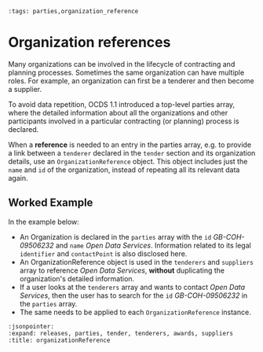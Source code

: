 ```{workedexample} Organization references
:tags: parties,organization_reference
```

# Organization references

Many organizations can be involved in the lifecycle of contracting and planning processes. Sometimes the same organization can have multiple roles. For example, an organization can first be a tenderer and then become a supplier.

To avoid data repetition, OCDS 1.1 introduced a top-level parties array, where the detailed information about all the organizations and other participants involved in a particular contracting (or planning) process is declared.

When a **reference** is needed to an entry in the parties array, e.g. to provide a link between a `tenderer` declared in the `tender` section and its organization details, use an `OrganizationReference` object. This object includes just the `name` and `id` of the organization, instead of repeating all its relevant data again.

## Worked Example

In the example below:

* An Organization is declared in the `parties` array with the `id` *GB-COH-09506232* and `name` *Open Data Services*. Information related to its legal `identifier` and `contactPoint` is also disclosed here.
* An OrganizationReference object is used in the `tenderers` and `suppliers` array to reference *Open Data Services*, **without** duplicating the organization's detailed information.
* If a user looks at the `tenderers` array and wants to contact *Open Data Services*, then the user has to search for the `id` *GB-COH-09506232* in the `parties` array.
* The same needs to be applied to each `OrganizationReference` instance.

```{jsoninclude} ../../examples/organizations/organization_reference.json
:jsonpointer:
:expand: releases, parties, tender, tenderers, awards, suppliers
:title: organizationReference
```

